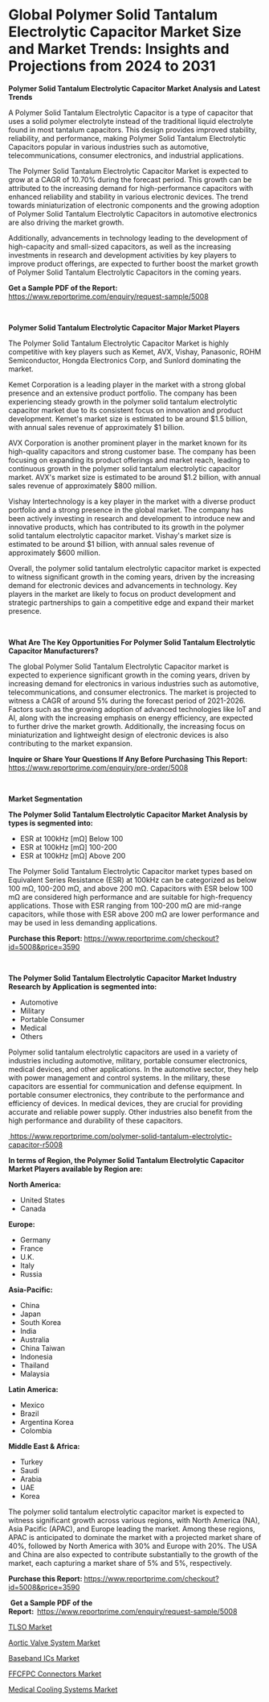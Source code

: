 <p><h1>Global Polymer Solid Tantalum Electrolytic Capacitor Market Size and Market Trends: Insights and Projections from 2024 to 2031</h1></p><p><strong>Polymer Solid Tantalum Electrolytic Capacitor Market Analysis and Latest Trends</strong></p>
<p><p>A Polymer Solid Tantalum Electrolytic Capacitor is a type of capacitor that uses a solid polymer electrolyte instead of the traditional liquid electrolyte found in most tantalum capacitors. This design provides improved stability, reliability, and performance, making Polymer Solid Tantalum Electrolytic Capacitors popular in various industries such as automotive, telecommunications, consumer electronics, and industrial applications.</p><p>The Polymer Solid Tantalum Electrolytic Capacitor Market is expected to grow at a CAGR of 10.70% during the forecast period. This growth can be attributed to the increasing demand for high-performance capacitors with enhanced reliability and stability in various electronic devices. The trend towards miniaturization of electronic components and the growing adoption of Polymer Solid Tantalum Electrolytic Capacitors in automotive electronics are also driving the market growth.</p><p>Additionally, advancements in technology leading to the development of high-capacity and small-sized capacitors, as well as the increasing investments in research and development activities by key players to improve product offerings, are expected to further boost the market growth of Polymer Solid Tantalum Electrolytic Capacitors in the coming years.</p></p>
<p><strong>Get a Sample PDF of the Report:&nbsp;</strong> <a href="https://www.reportprime.com/enquiry/request-sample/5008">https://www.reportprime.com/enquiry/request-sample/5008</a></p>
<p>&nbsp;</p>
<p><strong>Polymer Solid Tantalum Electrolytic Capacitor Major Market Players</strong></p>
<p><p>The Polymer Solid Tantalum Electrolytic Capacitor Market is highly competitive with key players such as Kemet, AVX, Vishay, Panasonic, ROHM Semiconductor, Hongda Electronics Corp, and Sunlord dominating the market. </p><p>Kemet Corporation is a leading player in the market with a strong global presence and an extensive product portfolio. The company has been experiencing steady growth in the polymer solid tantalum electrolytic capacitor market due to its consistent focus on innovation and product development. Kemet's market size is estimated to be around $1.5 billion, with annual sales revenue of approximately $1 billion.</p><p>AVX Corporation is another prominent player in the market known for its high-quality capacitors and strong customer base. The company has been focusing on expanding its product offerings and market reach, leading to continuous growth in the polymer solid tantalum electrolytic capacitor market. AVX's market size is estimated to be around $1.2 billion, with annual sales revenue of approximately $800 million.</p><p>Vishay Intertechnology is a key player in the market with a diverse product portfolio and a strong presence in the global market. The company has been actively investing in research and development to introduce new and innovative products, which has contributed to its growth in the polymer solid tantalum electrolytic capacitor market. Vishay's market size is estimated to be around $1 billion, with annual sales revenue of approximately $600 million.</p><p>Overall, the polymer solid tantalum electrolytic capacitor market is expected to witness significant growth in the coming years, driven by the increasing demand for electronic devices and advancements in technology. Key players in the market are likely to focus on product development and strategic partnerships to gain a competitive edge and expand their market presence.</p></p>
<p>&nbsp;</p>
<p><strong>What Are The Key Opportunities For Polymer Solid Tantalum Electrolytic Capacitor Manufacturers?</strong></p>
<p><p>The global Polymer Solid Tantalum Electrolytic Capacitor market is expected to experience significant growth in the coming years, driven by increasing demand for electronics in various industries such as automotive, telecommunications, and consumer electronics. The market is projected to witness a CAGR of around 5% during the forecast period of 2021-2026. Factors such as the growing adoption of advanced technologies like IoT and AI, along with the increasing emphasis on energy efficiency, are expected to further drive the market growth. Additionally, the increasing focus on miniaturization and lightweight design of electronic devices is also contributing to the market expansion.</p></p>
<p><strong>Inquire or Share Your Questions If Any Before Purchasing This Report:</strong> <a href="https://www.reportprime.com/enquiry/pre-order/5008">https://www.reportprime.com/enquiry/pre-order/5008</a></p>
<p>&nbsp;</p>
<p><strong>Market Segmentation</strong></p>
<p><strong>The Polymer Solid Tantalum Electrolytic Capacitor Market Analysis by types is segmented into:</strong></p>
<p><ul><li>ESR at 100kHz [mΩ] Below 100</li><li>ESR at 100kHz [mΩ] 100-200</li><li>ESR at 100kHz [mΩ] Above 200</li></ul></p>
<p><p>The Polymer Solid Tantalum Electrolytic Capacitor market types based on Equivalent Series Resistance (ESR) at 100kHz can be categorized as below 100 mΩ, 100-200 mΩ, and above 200 mΩ. Capacitors with ESR below 100 mΩ are considered high performance and are suitable for high-frequency applications. Those with ESR ranging from 100-200 mΩ are mid-range capacitors, while those with ESR above 200 mΩ are lower performance and may be used in less demanding applications.</p></p>
<p><strong>Purchase this Report:&nbsp;</strong><a href="https://www.reportprime.com/checkout?id=5008&price=3590">https://www.reportprime.com/checkout?id=5008&price=3590</a></p>
<p>&nbsp;</p>
<p><strong>The Polymer Solid Tantalum Electrolytic Capacitor Market Industry Research by Application is segmented into:</strong></p>
<p><ul><li>Automotive</li><li>Military</li><li>Portable Consumer</li><li>Medical</li><li>Others</li></ul></p>
<p><p>Polymer solid tantalum electrolytic capacitors are used in a variety of industries including automotive, military, portable consumer electronics, medical devices, and other applications. In the automotive sector, they help with power management and control systems. In the military, these capacitors are essential for communication and defense equipment. In portable consumer electronics, they contribute to the performance and efficiency of devices. In medical devices, they are crucial for providing accurate and reliable power supply. Other industries also benefit from the high performance and durability of these capacitors.</p></p>
<p><a href="https://www.reportprime.com/polymer-solid-tantalum-electrolytic-capacitor-r5008">&nbsp;https://www.reportprime.com/polymer-solid-tantalum-electrolytic-capacitor-r5008</a></p>
<p><strong>In terms of Region, the Polymer Solid Tantalum Electrolytic Capacitor Market Players available by Region are:</strong></p>
<p>
    <p> <strong> North America: </strong>
        <ul>
            <li>United States</li>
            <li>Canada</li>
        </ul>
        </p> 
    <p> <strong> Europe: </strong>
        <ul>
            <li>Germany</li>
            <li>France</li>
            <li>U.K.</li>
            <li>Italy</li>
            <li>Russia</li>
        </ul>
        </p> 
    <p> <strong> Asia-Pacific: </strong>
        <ul>
            <li>China</li>
            <li>Japan</li>
            <li>South Korea</li>
            <li>India</li>
            <li>Australia</li>
            <li>China Taiwan</li>
            <li>Indonesia</li>
            <li>Thailand</li>
            <li>Malaysia</li>
        </ul>
        </p> 
    <p> <strong> Latin America: </strong>
        <ul>
            <li>Mexico</li>
            <li>Brazil</li>
            <li>Argentina Korea</li>
            <li>Colombia</li>
        </ul>
        </p> 
    <p> <strong> Middle East & Africa: </strong>
        <ul>
            <li>Turkey</li>
            <li>Saudi</li>
            <li>Arabia</li>
            <li>UAE</li>
            <li>Korea</li>
        </ul>
    </p>
    </p>
<p><p>The polymer solid tantalum electrolytic capacitor market is expected to witness significant growth across various regions, with North America (NA), Asia Pacific (APAC), and Europe leading the market. Among these regions, APAC is anticipated to dominate the market with a projected market share of 40%, followed by North America with 30% and Europe with 20%. The USA and China are also expected to contribute substantially to the growth of the market, each capturing a market share of 5% and 5%, respectively.</p></p>
<p><strong>Purchase this Report: </strong><a href="https://www.reportprime.com/checkout?id=5008&price=3590">https://www.reportprime.com/checkout?id=5008&price=3590</a></p>
<p>&nbsp;<strong>Get a Sample PDF of the Report:&nbsp;&nbsp;</strong><a href="https://www.reportprime.com/enquiry/request-sample/5008">https://www.reportprime.com/enquiry/request-sample/5008</a></p>
<p><strong></strong></p>
<p><p><a href="https://medium.com/@mayekuhic78/global-tlso-market-sector-types-applications-market-player-strategies-regional-growth-insights-285f1406add3">TLSO Market</a></p><p><a href="https://medium.com/@enosstark/global-aortic-valve-system-market-share-and-growth-opportunities-and-market-size-growing-with-a-aa815f7febfa">Aortic Valve System Market</a></p><p><a href="https://github.com/Krdamani25/Market-Research-Report-List-2/blob/main/baseband-ics-market.md">Baseband ICs Market</a></p><p><a href="https://github.com/lizaRempel/Market-Research-Report-List-1/blob/main/ffcfpc-connectors-market.md">FFCFPC Connectors Market</a></p><p><a href="https://medium.com/@kimwalker1923/medical-cooling-systems-market-global-market-share-and-ranking-overall-sales-and-demand-forecast-b9488f02f442">Medical Cooling Systems Market</a></p></p>